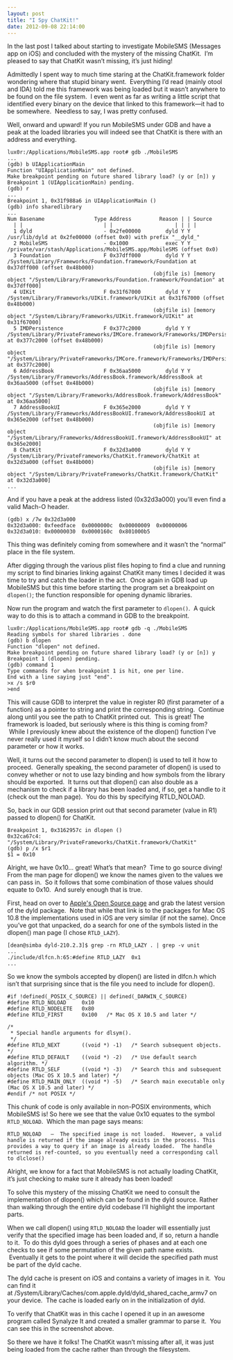 ```yaml
---
layout: post
title: "I Spy ChatKit!"
date: 2012-09-08 22:14:00
---
```


In the last post I talked about starting to investigate MobileSMS (Messages app on iOS) and concluded with the mystery of the missing ChatKit.  I’m pleased to say that ChatKit wasn’t missing, it’s just hiding!

Admittedly I spent way to much time staring at the ChatKit.framework folder wondering where that stupid binary went.  Everything I’d read (mainly otool and IDA) told me this framework was being loaded but it wasn’t anywhere to be found on the file system.  I even went as far as writing a little script that identified every binary on the device that linked to this framework—it had to be somewhere.  Needless to say, I was pretty confused.

Well, onward and upward! If you run MobileSMS under GDB and have a peak at the loaded libraries you will indeed see that ChatKit is there with an address and everything.

~~~
lux0r:/Applications/MobileSMS.app root# gdb ./MobileSMS 
...
(gdb) b UIApplicationMain
Function "UIApplicationMain" not defined.
Make breakpoint pending on future shared library load? (y or [n]) y
Breakpoint 1 (UIApplicationMain) pending.
(gdb) r
...
Breakpoint 1, 0x31f988a6 in UIApplicationMain ()
(gdb) info sharedlibrary
...
Num Basename                Type Address         Reason | | Source     
  | |                          | |                    | | | |          
  1 dyld                       - 0x2fe00000        dyld Y Y /usr/lib/dyld at 0x2fe00000 (offset 0x0) with prefix "__dyld_"
  2 MobileSMS                  - 0x1000            exec Y Y /private/var/stash/Applications/MobileSMS.app/MobileSMS (offset 0x0)
  3 Foundation                 F 0x37dff000        dyld Y Y /System/Library/Frameworks/Foundation.framework/Foundation at 0x37dff000 (offset 0x48b000)
                                               (objfile is) [memory object "/System/Library/Frameworks/Foundation.framework/Foundation" at 0x37dff000]
  4 UIKit                      F 0x31f67000        dyld Y Y /System/Library/Frameworks/UIKit.framework/UIKit at 0x31f67000 (offset 0x48b000)
                                               (objfile is) [memory object "/System/Library/Frameworks/UIKit.framework/UIKit" at 0x31f67000]
  5 IMDPersistence             F 0x377c2000        dyld Y Y /System/Library/PrivateFrameworks/IMCore.framework/Frameworks/IMDPersistence.framework/IMDPersistence at 0x377c2000 (offset 0x48b000)
                                               (objfile is) [memory object "/System/Library/PrivateFrameworks/IMCore.framework/Frameworks/IMDPersistence.framework/IMDPersistence" at 0x377c2000]
  6 AddressBook                F 0x36aa5000        dyld Y Y /System/Library/Frameworks/AddressBook.framework/AddressBook at 0x36aa5000 (offset 0x48b000)
                                               (objfile is) [memory object "/System/Library/Frameworks/AddressBook.framework/AddressBook" at 0x36aa5000]
  7 AddressBookUI              F 0x365e2000        dyld Y Y /System/Library/Frameworks/AddressBookUI.framework/AddressBookUI at 0x365e2000 (offset 0x48b000)
                                               (objfile is) [memory object "/System/Library/Frameworks/AddressBookUI.framework/AddressBookUI" at 0x365e2000]
  8 ChatKit                    F 0x32d3a000        dyld Y Y /System/Library/PrivateFrameworks/ChatKit.framework/ChatKit at 0x32d3a000 (offset 0x48b000)
                                               (objfile is) [memory object "/System/Library/PrivateFrameworks/ChatKit.framework/ChatKit" at 0x32d3a000]
...
~~~

And if you have a peak at the address listed (0x32d3a000) you’ll even find a valid Mach-O header.

~~~
(gdb) x /7w 0x32d3a000
0x32d3a000:	0xfeedface	0x0000000c	0x00000009	0x00000006
0x32d3a010:	0x00000030	0x0000160c	0x801000b5
~~~

This thing was definitely coming from somewhere and it wasn’t the “normal” place in the file system.

After digging through the various plist files hoping to find a clue and running my script to find binaries linking against ChatKit many times I decided it was time to try and catch the loader in the act.  Once again in GDB load up MobileSMS but this time before starting the program set a breakpoint on `dlopen()`; the function responsible for opening dynamic libraries.

Now run the program and watch the first parameter to `dlopen()`.  A quick way to do this is to attach a command in GDB to the breakpoint.

~~~
lux0r:/Applications/MobileSMS.app root# gdb -q ./MobileSMS 
Reading symbols for shared libraries . done
(gdb) b dlopen
Function "dlopen" not defined.
Make breakpoint pending on future shared library load? (y or [n]) y
Breakpoint 1 (dlopen) pending.
(gdb) command 1
Type commands for when breakpoint 1 is hit, one per line.
End with a line saying just "end".
>x /s $r0
>end
~~~

This will cause GDB to interpret the value in register R0 (first parameter of a function) as a pointer to string and print the corresponding string.  Continue along until you see the path to ChatKit printed out.  This is great! The framework is loaded, but seriously where is this thing is coming from?  While I previously knew about the existence of the dlopen() function I’ve never really used it myself so I didn’t know much about the second parameter or how it works.

Well, it turns out the second parameter to dlopen() is used to tell it how to proceed.  Generally speaking, the second parameter of dlopen() is used to convey whether or not to use lazy binding and how symbols from the library should be exported.  It turns out that dlopen() can also double as a mechanism to check if a library has been loaded and, if so, get a handle to it (check out the man page).  You do this by specifying RTLD_NOLOAD.

So, back in our GDB session print out that second parameter (value in R1) passed to dlopen() for ChatKit.

~~~
Breakpoint 1, 0x3162957c in dlopen ()
0x32ca67c4:	 "/System/Library/PrivateFrameworks/ChatKit.framework/ChatKit"
(gdb) p /x $r1
$1 = 0x10
~~~

Alright, we have 0x10… great! What’s that mean?  Time to go source diving! From the man page for dlopen() we know the names given to the values we can pass in.  So it follows that some combination of those values should equate to 0x10.  And surely enough that is true.

First, head on over to [Apple's Open Source page](opensource.apple.com) and grab the latest version of the dyld package.  Note that while that link is to the packages for Mac OS 10.8 the implementations used in iOS are very similar (if not the same). Once you’ve got that unpacked, do a search for one of the symbols listed in the dlopen() man page (I chose `RTLD_LAZY`).

~~~
[dean@simba dyld-210.2.3]$ grep -rn RTLD_LAZY . | grep -v unit
...
./include/dlfcn.h:65:#define RTLD_LAZY	0x1
...
~~~

So we know the symbols accepted by dlopen() are listed in dlfcn.h which isn’t that surprising since that is the file you need to include for dlopen().

~~~
#if !defined(_POSIX_C_SOURCE) || defined(_DARWIN_C_SOURCE)
#define RTLD_NOLOAD     0x10
#define RTLD_NODELETE   0x80
#define RTLD_FIRST      0x100   /* Mac OS X 10.5 and later */

/*
 * Special handle arguments for dlsym().
 */
#define RTLD_NEXT       ((void *) -1)   /* Search subsequent objects. */
#define RTLD_DEFAULT    ((void *) -2)   /* Use default search algorithm. */
#define RTLD_SELF       ((void *) -3)   /* Search this and subsequent objects (Mac OS X 10.5 and later) */
#define RTLD_MAIN_ONLY  ((void *) -5)   /* Search main executable only (Mac OS X 10.5 and later) */
#endif /* not POSIX */
~~~

This chunk of code is only available in non-POSIX environments, which MobileSMS is! So here we see that the value 0x10 equates to the symbol `RTLD_NOLOAD`.  Which the man page says means:

~~~
RTLD_NOLOAD   —  The specified image is not loaded.  However, a valid handle is returned if the image already exists in the process. This provides a way to query if an image is already loaded.  The handle returned is ref-counted, so you eventually need a corresponding call to dlclose()
~~~

Alright, we know for a fact that MobileSMS is not actually loading ChatKit, it’s just checking to make sure it already has been loaded!

To solve this mystery of the missing ChatKit we need to consult the implementation of dlopen() which can be found in the dyld source. Rather than walking through the entire dyld codebase I’ll highlight the important parts.

When we call dlopen() using `RTLD_NOLOAD` the loader will essentially just verify that the specified image has been loaded and, if so, return a handle to it.  To do this dyld goes through a series of phases and at each one checks to see if some permutation of the given path name exists.  Eventually it gets to the point where it will decide the specified path must be part of the dyld cache.

The dyld cache is present on iOS and contains a variety of images in it.  You can find it at /System/Library/Caches/com.apple.dyld/dyld_shared_cache_armv7 on your device.  The cache is loaded early on in the initialization of dyld.

To verify that ChatKit was in this cache I opened it up in an awesome program called Synalyze It and created a smaller grammar to parse it.  You can see this in the screenshot above.

So there we have it folks! The ChatKit wasn’t missing after all, it was just being loaded from the cache rather than through the filesystem.

